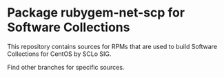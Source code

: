 # Package rubygem-net-scp for Software Collections

This repository contains sources for RPMs that are used
to build Software Collections for CentOS by SCLo SIG.

Find other branches for specific sources.
